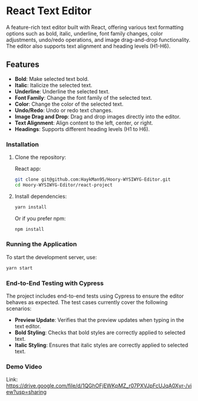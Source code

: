 # React Text Editor

A feature-rich text editor built with React, offering various text formatting options such as bold, italic, underline, font family changes, color adjustments, undo/redo operations, and image drag-and-drop functionality. The editor also supports text alignment and heading levels (H1-H6).

## Features

- **Bold**: Make selected text bold.
- **Italic**: Italicize the selected text.
- **Underline**: Underline the selected text.
- **Font Family**: Change the font family of the selected text.
- **Color**: Change the color of the selected text.
- **Undo/Redo**: Undo or redo text changes.
- **Image Drag and Drop**: Drag and drop images directly into the editor.
- **Text Alignment**: Align content to the left, center, or right.
- **Headings**: Supports different heading levels (H1 to H6).


### Installation

1. Clone the repository:

    React app:

    ```bash
    git clone git@github.com:HaykMan95/Hoory-WYSIWYG-Editor.git
    cd Hoory-WYSIWYG-Editor/react-project
    ```


2. Install dependencies:
    ```bash
    yarn install
    ```
   Or if you prefer npm:
    ```bash
    npm install
    ```

### Running the Application

To start the development server, use:

```bash
yarn start
```


### End-to-End Testing with Cypress
The project includes end-to-end tests using Cypress to ensure the editor behaves as expected. The test cases currently cover the following scenarios:

- **Preview Update**: Verifies that the preview updates when typing in the text editor.
- **Bold Styling**: Checks that bold styles are correctly applied to selected text.
- **Italic Styling**: Ensures that italic styles are correctly applied to selected text.



### Demo Video

Link: https://drive.google.com/file/d/1QGhOFjEWKpMZ_r07PXVJpFcUJqA0Xyr-/view?usp=sharing

